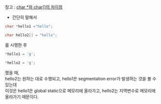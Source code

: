 참고 : [char *와 char\[\]의 차이점](https://zoningout.tistory.com/112)

- 간단히 말해서

```c
char *hello1 ="hello";

char hello2[] = "hello";
```
를 시행한 후

```c
*hello1 = 'g';

*hello2 = 'g';
```
했을 때, <br>
hello2는 원하는 대로 수행되고, hello1은 segmentation error가 발생하는 것을 볼 수 있는데 <br>
이것은 hello1은 global static으로 메모리에 올라가고, hello2는 지역변수로 메모리에 올라가기 때문이다.

